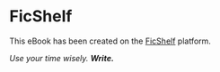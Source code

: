 FicShelf
=======

This eBook has been created on the [FicShelf](http://beta.ficshelf.com) platform.

*Use your time wisely. __Write.__*
